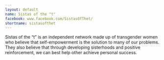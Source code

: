 ```yaml
---
layout: default
name: Sistas of the "t"
facebook: www.facebook.com/SistasOfThet/
shortname: sistasofthet
---
```


Sistas of the “t” is an independent network made up of transgender women who believe that
self-empowerment is the solution to many of our problems. They also believe that through developing sisterhoods and positive reinforcement, we can best help other achieve personal success.

